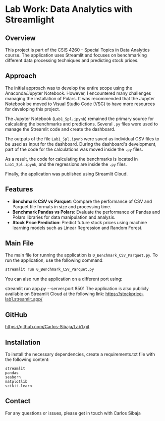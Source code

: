 # Lab Work: Data Analytics with Streamlight

## Overview
This project is part of the CSIS 4260 – Special Topics in Data Analytics course. The application uses Streamlit and focuses on benchmarking different data processing techniques and predicting stock prices.

## Approach
The initial approach was to develop the entire scope using the Anaconda/Jupyter Notebook. However, I encountered many challenges managing the installation of Polars. It was recommended that the Jupyter Notebook be moved to Visual Studio Code (VSC) to have more resources for developing this project.

The Jupyter Notebook (`Lab1_Spl.ipynb`) remained the primary source for calculating the benchmarks and predictions. Several `.py` files were used to manage the Streamlit code and create the dashboard.

The outputs of the file `Lab1_Spl.ipynb` were saved as individual CSV files to be used as input for the dashboard. During the dashboard's development, part of the code for the calculations was moved inside the `.py` files.

As a result, the code for calculating the benchmarks is located in `Lab1_Spl.ipynb`, and the regressions are inside the `.py` files.

Finally, the application was published using Streamlit Cloud.

## Features
- **Benchmark CSV vs Parquet**: Compare the performance of CSV and Parquet file formats in size and processing time.
- **Benchmark Pandas vs Polars**: Evaluate the performance of Pandas and Polars libraries for data manipulation and analysis.
- **Stock Price Prediction**: Predict future stock prices using machine learning models such as Linear Regression and Random Forest.

## Main File
The main file for running the application is `0_Benchmark_CSV_Parquet.py`. To run the application, use the following command:
```bash
streamlit run 0_Benchmark_CSV_Parquet.py
```

You can also run the application on a different port using:


streamlit run app.py --server.port 8501
The application is also publicly available on Streamlit Cloud at the following link: https://stockprice-lab1.streamlit.app/

## GitHub
https://github.com/Carlos-Sibaja/Lab1.git

## Installation
To install the necessary dependencies, create a requirements.txt file with the following content:
```
streamlit
pandas
seaborn
matplotlib
scikit-learn
```

## Contact
For any questions or issues, please get in touch with Carlos Sibaja